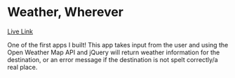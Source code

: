 # Weather, Wherever

<a href="https://hidavehenry.github.io/weatherWherever/">Live Link</a>

One of the first apps I built! This app takes input from the user and using the Open Weather Map API and jQuery will return weather information for the destination, or an error message if the destination is not spelt correctly/a real place. 
